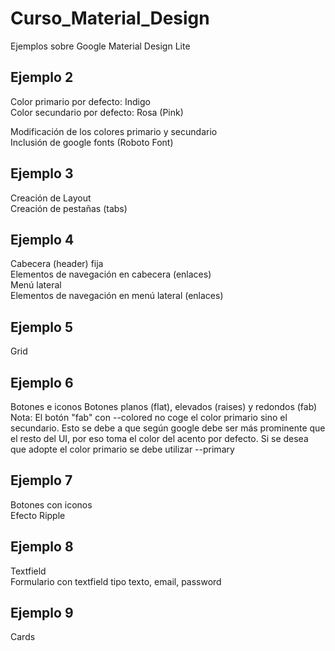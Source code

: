 # Curso_Material_Design  
Ejemplos sobre Google Material Design Lite  

Ejemplo 2  
---------  
Color primario por defecto: Indigo  
Color secundario por defecto: Rosa (Pink)  

Modificación de los colores primario y secundario  
Inclusión de google fonts (Roboto Font)  

Ejemplo 3  
---------  
Creación de Layout  
Creación de pestañas (tabs)  

Ejemplo 4  
---------  
Cabecera (header) fija  
    Elementos de navegación en cabecera (enlaces)  
Menú lateral  
    Elementos de navegación en menú lateral (enlaces)  

Ejemplo 5  
---------  
Grid

Ejemplo 6  
---------  
Botones e iconos
    Botones planos (flat), elevados (raises) y redondos (fab)
    Nota: El botón "fab" con --colored no coge el color primario sino el secundario. Esto se debe a que según google debe ser más prominente que el resto del UI, por eso toma el color del acento por defecto. Si se desea que adopte el color primario se debe utilizar --primary

Ejemplo 7  
---------  
Botones con iconos  
Efecto Ripple 

Ejemplo 8  
---------
Textfield  
Formulario con 
    textfield tipo texto, email, password  

Ejemplo 9    
---------  
Cards  